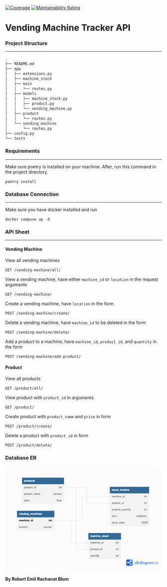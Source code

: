 [![Coverage](https://sonarcloud.io/api/project_badges/measure?project=BlackTea13_vending-machines&metric=coverage)](https://sonarcloud.io/summary/new_code?id=BlackTea13_vending-machines)
[![Maintainability Rating](https://sonarcloud.io/api/project_badges/measure?project=BlackTea13_vending-machines&metric=sqale_rating)](https://sonarcloud.io/summary/new_code?id=BlackTea13_vending-machines)


# Vending Machine Tracker API
### Project Structure

---

```
.
├── README.md
├── app
│   ├── extensions.py
│   ├── machine_stock
│   ├── main
│   │   └── routes.py
│   ├── models
│   │   ├── machine_stock.py
│   │   ├── product.py
│   │   └── vending_machine.py
│   ├── product
│   │   └── routes.py
│   └── vending_machine
│       └── routes.py
├── config.py
└── tests
```
### Requirements

---

Make sure poetry is installed on your machine. After, run this command in the project directory.
```
poetry install
```


### Database Connection

---

Make sure you have docker installed and run
```
docker compose up -d
```

### API Sheet

---

#### Vending Machine
View all vending machines
```
GET /vending-machine/all/
```
View a vending machine, have either `machine_id` or `location` in the request
arguments
```
GET /vending-machine/
```
Create a vending machine, have `location` in the form
```
POST /vending-machine/create/
```
Delete a vending machine, have `machine_id` to be deleted in the form
```
POST /vending-machine/delete/
```
Add a product to a machine, have `machine_id`, `product_id`, and `quantity` in the form
```
POST /vending-machine/add-product/
```

#### Product
View all products
```
GET /product/all/
```
View product with `product_id` in arguments
```
GET /product/
```
Create product with `product_name` and `price` in form
```
POST /product/create/
```
Delete a product with `product_id` in form
```
POST /product/delete/
```

### Database ER
![database e-r diagram](database.png)

**By Robert Emil Rachanat Blum**
